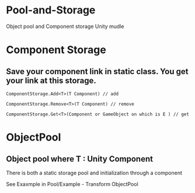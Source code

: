 # Pool-and-Storage
Object pool and Component storage Unity mudle

# Component Storage
## Save your component link in static class. You get your link at this storage. 

```
ComponentStorage.Add<T>(T Component) // add

ComponentStorage.Remove<T>(T Component) // remove

ComponentStorage.Get<T>(Component or GameObject on which is E ) // get

```

# ObjectPool
## Object pool<T> where T : Unity Component

There is both a static storage pool and initialization through a component 

See Exaxmple in Pool/Example - Transform ObjectPool